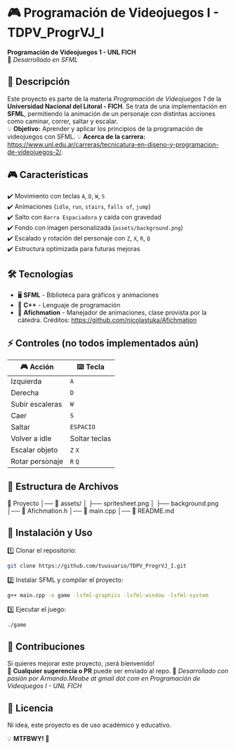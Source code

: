
# 🎮 Programación de Videojuegos I - TDPV_ProgrVJ_I

**Programación de Videojuegos 1 - UNL FICH**  
🚀 *Desarrollado en SFML*  

## 📌 Descripción

Este proyecto es parte de la materia *Programación de Videojuegos 1* de la **Universidad Nacional del Litoral - FICH**. Se trata de una implementación en **SFML**, permitiendo la animación de un personaje con distintas acciones como caminar, correr, saltar y escalar.  
💡 **Objetivo:** Aprender y aplicar los principios de la programación de videojuegos con SFML.
💡 **Acerca de la carrera:** https://www.unl.edu.ar/carreras/tecnicatura-en-diseno-y-programacion-de-videojuegos-2/.

## 🎮 Características

✔️ Movimiento con teclas `A`, `D`, `W`, `S`  
✔️ Animaciones (`idle`, `run`, `stairs`, `falls of`, `jump`)  
✔️ Salto con `Barra Espaciadora` y caída con gravedad  
✔️ Fondo con imagen personalizada (`assets/background.png`)  
✔️ Escalado y rotación del personaje con `Z`, `X`, `R`, `Q`  
✔️ Estructura optimizada para futuras mejoras  

## 🛠️ Tecnologías

- 🖥️ **SFML** - Biblioteca para gráficos y animaciones  
- 🔗 **C++** - Lenguaje de programación  
- 🎨 **Afichmation** - Manejador de animaciones, clase provista por la cátedra. Créditos: https://github.com/nicolastuka/Afichmation 

## ⚡ Controles (no todos implementados aún)

| 🎮 Acción          | ⌨️ Tecla |
|-------------------|----------|
| Izquierda        | `A`      |
| Derecha          | `D`      |
| Subir escaleras  | `W`      |
| Caer             | `S`      |
| Saltar           | `ESPACIO` |
| Volver a idle    | Soltar teclas |
| Escalar objeto   | `Z` `X`  |
| Rotar personaje  | `R` `Q`  |


## 📂 Estructura de Archivos

📁 Proyecto
│── 🎨 assets/
│     ├── spritesheet.png
│     ├── background.png
│── 📜 Afichmation.h
│── 📜 main.cpp
│── 📜 README.md


## 📝 Instalación y Uso

1️⃣ Clonar el repositorio:  
```sh
git clone https://github.com/tuusuario/TDPV_ProgrVJ_I.git
```

2️⃣ Instalar SFML y compilar el proyecto:  
```sh
g++ main.cpp -o game -lsfml-graphics -lsfml-window -lsfml-system
```

3️⃣ Ejecutar el juego:  
```sh
./game
```

## 🤝 Contribuciones
Si quieres mejorar este proyecto, ¡será bienvenido!  
📌 **Cualquier sugerencia o PR** puede ser enviado al repo.
📢 *Desarrollado con pasión por Armando.Meabe at gmail dot com en Programación de Videojuegos I - UNL FICH*

## 📜 Licencia
Ni idea, este proyecto es de uso académico y educativo.  

💡 **MTFBWY! 🚀**
